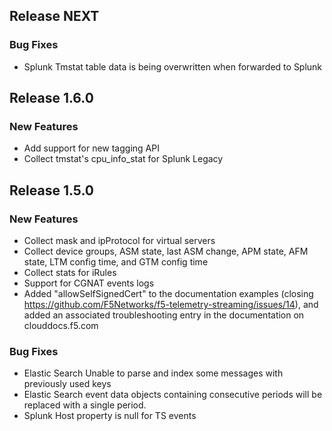 ## Release NEXT
### Bug Fixes
* Splunk Tmstat table data is being overwritten when forwarded to Splunk

## Release 1.6.0
### New Features
* Add support for new tagging API
* Collect tmstat's cpu_info_stat for Splunk Legacy

## Release 1.5.0
### New Features
* Collect mask and ipProtocol for virtual servers
* Collect device groups, ASM state, last ASM change, APM state, AFM state, LTM config time, and GTM config time
* Collect stats for iRules
* Support for CGNAT events logs
* Added "allowSelfSignedCert" to the documentation examples (closing https://github.com/F5Networks/f5-telemetry-streaming/issues/14), and added an associated troubleshooting entry in the documentation on clouddocs.f5.com

### Bug Fixes
* Elastic Search Unable to parse and index some messages with previously used keys
* Elastic Search event data objects containing consecutive periods will be replaced with a single period.
* Splunk Host property is null for TS events